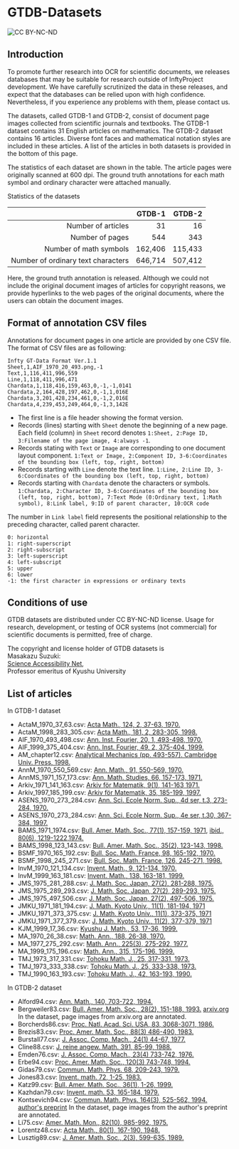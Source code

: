 # GTDB-Datasets
![CC BY-NC-ND](https://raw.githubusercontent.com/uchidalab/GTDB-Dataset/master/Cc-by-nc-nd_icon.png)

## Introduction
To promote further research into OCR for scientific documents, we releases databases that may be suitable for research outside of InftyProject development. We have carefully scrutinized the data in these releases, and expect that the databases can be relied upon with high confidence. Nevertheless, if you experience any problems with them, please contact us.

The datasets, called GTDB-1 and GTDB-2, consist of document page images collected from scientific journals and textbooks. 
The GTDB-1 dataset contains 31 English articles on mathematics. The GTDB-2 dataset contains 16 articles. Diverse font faces and mathematical notation styles are included in these articles. A list of the articles in both datasets is provided in the bottom of this page.

The statistics of each dataset are shown in the table. The article pages were originally scanned at 600 dpi. The ground truth annotations for each math symbol and ordinary character were attached manually.

Statistics of the datasets

||GTDB-1|GTDB-2|
---:|---:|---:|
Number of articles | 31 | 16 |
Number of pages | 544 | 343 |
Number of math symbols | 162,406 | 115,433|
Number of ordinary text characters | 646,714 | 507,412 |

Here, the ground truth annotation is released. Although we could not include the original document images of articles for copyright reasons, we provide hyperlinks to the web pages of the original documents, where the users can obtain the document images.

## Format of annotation CSV files

Annotations for document pages in one article are provided by one CSV file. The format of CSV files are as following:

    Infty GT-Data Format Ver.1.1
    Sheet,1,AIF_1970_20_493.png,-1
    Text,1,116,411,996,559
    Line,1,118,411,996,471
    Chardata,1,118,416,159,463,0,-1,-1,0141
    Chardata,2,164,428,197,462,0,-1,1,016E
    Chardata,3,201,428,234,461,0,-1,2,016E
    Chardata,4,239,453,249,464,0,-1,3,142E

* The first line is a file header showing the format version.
* Records (lines) starting with `Sheet` denote the beginning of a new page. Each field (column) in `Sheet` record denotes 
`1:Sheet, 2:Page ID, 3:Filename of the page image, 4:always -1`. 
* Records stating with `Text` or `Image` are corresponding to one document layout component. `1:Text or Image, 2:Component ID, 3-6:Coordinates of the bounding box (left, top, right, bottom)`
* Records starting with `Line` denote the text line. `1:Line, 2:Line ID, 3-6:Coordinates of the bounding box (left, top, right, bottom)`
* Records starting with `Chardata` denote the characters or symbols. `1:Chardata, 2:Character ID, 3-6:Coordinates of the bounding box (left, top, right, bottom), 7:Text Mode (0:Ordinary text, 1:Math symbol), 8:Link label, 9:ID of parent character, 10:OCR code`

The number in `Link label` field represents the positional relationship to the preceding character, called parent character.

    0: horizontal
    1: right-superscript
    2: right-subscript
    3: left-superscript
    4: left-subscript
    5: upper
    6: lower
    -1: the first character in expressions or ordinary texts
    
## Conditions of use

GTDB datasets are distributed under CC BY-NC-ND license. Usage for research, development, or testing of OCR systems (not commercial) for scientific documents is permitted, free of charge.

The copyright and license holder of GTDB datasets is  
Masakazu Suzuki:  
[Science Accessibility Net](http://www.sciaccess.net/en/),  
Professor emeritus of Kyushu University

## List of articles

In GTDB-1 dataset
* ActaM_1970_37_63.csv: [Acta Math., 124, 2, 37-63, 1970.](https://projecteuclid.org/euclid.acta/1485889650)
* ActaM_1998_283_305.csv: [Acta Math., 181, 2, 283-305, 1998.](https://projecteuclid.org/euclid.acta/1485891181)
* AIF_1970_493_498.csv: [Ann. Inst. Fourier, 20, 1, 493-498, 1970.](http://aif.cedram.org/aif-bin/item?id=AIF_1970__20_1_493_0)
* AIF_1999_375_404.csv: [Ann. Inst. Fourier, 49, 2, 375-404, 1999.](http://aif.cedram.org/aif-bin/item?id=AIF_1999__49_2_375_0)
* AM_chapter12.csv: [Analytical Mechanics (pp. 493-557). Cambridge Univ. Press, 1998.](https://www.cambridge.org/core/books/analytical-mechanics/special-relativity/283A31E1632C7E028C596DD7F902FC03)
* AnnM_1970_550_569.csv: [Ann. Math., 91, 550-569, 1970.](https://www.jstor.org/stable/1970637?seq=1#metadata_info_tab_contents)
* AnnMS_1971_157_173.csv: [Ann. Math. Studies, 66, 157-173, 1971.](https://press.princeton.edu/titles/13.html)
* Arkiv_1971_141_163.csv: [Arkiv för Matematik, 9(1), 141-163 1971.](https://link.springer.com/article/10.1007/BF02383641)
* Arkiv_1997_185_199.csv: [Arkiv för Matematik, 35, 185-199, 1997.](https://link.springer.com/article/10.1007/BF02559598)
* ASENS_1970_273_284.csv: [Ann. Sci. Ecole Norm. Sup., 4d ser, t.3, 273-284, 1970.](http://www.numdam.org/item/?id=ASENS_1970_4_3_3_273_0)
* ASENS_1970_273_284.csv: [Ann. Sci. Ecole Norm. Sup., 4e ser, t.30, 367-384, 1997.](http://www.numdam.org/item/ASENS_1997_4_30_3_367_0/)
* BAMS_1971_1974.csv: [Bull. Amer. Math. Soc., 77(1), 157-159, 1971](http://www.ams.org/journals/bull/1971-77-01/S0002-9904-1971-12644-7/), [ibid., 80(6), 1219-1222,1974.](https://www.ams.org/journals/bull/1974-80-06/S0002-9904-1974-13686-4/)
* BAMS_1998_123_143.csv: [Bull. Amer. Math. Soc., 35(2), 123-143, 1998.](http://www.ams.org/journals/bull/1998-35-02/S0273-0979-98-00745-9/home.html)
* BSMF_1970_165_192.csv: [Bull. Soc. Math. France, 98, 165-192, 1970.](http://www.numdam.org/item/?id=BSMF_1970__98__165_0)
* BSMF_1998_245_271.csv: [Bull. Soc. Math. France, 126, 245-271, 1998.](http://www.numdam.org/item/BSMF_1998__126_2_245_0/)
* InvM_1970_121_134.csv: [Invent. Math., 9, 121-134, 1970.](https://escholarship.org/uc/item/30x2b9n3)
* InvM_1999_163_181.csv: [Invent. Math., 138, 163-181, 1999. ](https://link.springer.com/article/10.1007/s002220050345)
* JMS_1975_281_288.csv: [J. Math. Soc. Japan, 27(2), 281-288, 1975.](https://projecteuclid.org/euclid.jmsj/1240434774)
* JMS_1975_289_293.csv: [J. Math. Soc. Japan, 27(2), 289-293, 1975.](https://projecteuclid.org/euclid.jmsj/1240434775)
* JMS_1975_497_506.csv: [J. Math. Soc. Japan, 27(2), 497-506, 1975.](https://projecteuclid.org/euclid.jmsj/1240434494)
* JMKU_1971_181_194.csv: [J. Math. Kyoto Univ., 11(1), 181-194, 1971](https://projecteuclid.org/euclid.kjm/1250523693)
* JMKU_1971_373_375.csv: [J. Math. Kyoto Univ., 11(1), 373-375, 1971](https://projecteuclid.org/euclid.kjm/1250523653)
* JMKU_1971_377_379.csv: [J. Math. Kyoto Univ., 11(2), 377-379, 1971](https://projecteuclid.org/euclid.kjm/1250523654)
* KJM_1999_17_36.csv: [Kyushu J. Math., 53, 17-36, 1999.](https://www.jstage.jst.go.jp/article/kyushujm/53/1/53_1_17/_article)
* MA_1970_26_38.csv: [Math. Ann., 188, 26-38, 1970.](https://eudml.org/doc/162034)
* MA_1977_275_292.csv: [Math. Ann., 225(3), 275-292, 1977.](https://link.springer.com/content/pdf/10.1007/BF01425243.pdf)
* MA_1999_175_196.csv: [Math. Ann., 315, 175-196, 1999.](https://link.springer.com/article/10.1007/s002080050291)
* TMJ_1973_317_331.csv: [Tohoku Math. J., 25, 317-331, 1973.](https://projecteuclid.org/euclid.tmj/1178241332)
* TMJ_1973_333_338.csv: [Tohoku Math. J., 25, 333-338, 1973.](https://projecteuclid.org/euclid.tmj/1178241333)
* TMJ_1990_163_193.csv: [Tohoku Math. J., 42, 163-193, 1990.](https://projecteuclid.org/euclid.tmj/1178227652)

In GTDB-2 dataset
* Alford94.csv: [Ann. Math., 140, 703-722, 1994.](https://www.jstor.org/stable/2118576?seq=1#metadata_info_tab_contents)
* Bergweiler83.csv: [Bull. Amer. Math. Soc., 28(2), 151-188, 1993.](http://www.ams.org/journals/bull/1993-29-02/S0273-0979-1993-00432-4/) [arxiv.org](https://arxiv.org/abs/math/9310226) In the dataset, page images from arxiv.org are annotated.
* Borcherds86.csv: [Proc. Natl. Acad. Sci. USA, 83, 3068-3071, 1986.](https://www.ncbi.nlm.nih.gov/pmc/articles/PMC323452/pdf/pnas00314-0027.pdf)
* Brezis83.csv: [Proc. Amer. Math. Soc., 88(3) 486-490, 1983.](https://www.jstor.org/stable/2044999?seq=1#metadata_info_tab_contents)
* Burstall77.csv: [J. Assoc. Comp. Mach., 24(1) 44-67, 1977.](https://dl.acm.org/citation.cfm?doid=321992.321996)
* Cline88.csv: [J. reine angew. Math. 391, 85-99, 1988.](http://people.virginia.edu/~lls2l/finite_dimensional.pdf)
* Emden76.csv: [J. Assoc. Comp. Mach., 23(4) 733-742, 1976.](https://dl.acm.org/citation.cfm?id=321991)
* Erbe94.csv: [Proc. Amer. Math. Soc., 120(3) 743-748, 1994.](https://www.jstor.org/stable/2160465?seq=1#metadata_info_tab_contents)
* Gidas79.csv: [Commun. Math. Phys. 68, 209-243, 1979.](https://link.springer.com/article/10.1007/BF01221125)
* Jones83.csv: [Invent. math. 72, 1-25, 1983.](https://link.springer.com/content/pdf/10.1007/BF01389127.pdf)
* Katz99.csv: [Bull. Amer. Math. Soc., 36(1), 1-26, 1999.](http://citeseerx.ist.psu.edu/viewdoc/summary?doi=10.1.1.206.1532)
* Kazhdan79.csv: [Invent. math. 53, 165-184, 1979.](https://link.springer.com/content/pdf/10.1007/BF01390031.pdf)
* Kontsevich94.csv: [Commun. Math. Phys. 164(3), 525-562, 1994.](https://projecteuclid.org/euclid.cmp/1104270948) [author's preprint](https://www.ihes.fr/~maxim/TEXTS/WithManinCohFT.pdf) In the dataset, page images from the author's preprint are annotated.
* Li75.csv: [Amer. Math. Mon., 82(10), 985-992, 1975.](https://www.jstor.org/stable/2318254?seq=1#metadata_info_tab_contents)
* Lorentz48.csv: [Acta Math., 80(1), 167-190, 1948.](https://projecteuclid.org/euclid.acta/1485888479)
* Lusztig89.csv: [J. Amer. Math. Soc., 2(3), 599-635, 1989.](https://www.jstor.org/stable/1990945?seq=1#metadata_info_tab_contents)
